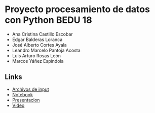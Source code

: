# Proyecto procesamiento de datos con Python BEDU 18
- Ana Cristina Castillo Escobar
- Edgar Balderas Loranca
- José Alberto Cortes Ayala
- Leandro Marcelo Pantoja Acosta
- Luis Arturo Rosas León
- Marcos Yáñez Espíndola
## Links
- [Archivos de input](https://drive.google.com/drive/folders/1tOqOSKuIhQ9p7vbqtma-gYCOKVpTo_zc?usp=sharing)
- [Notebook](https://github.com/EdgarBL3/Avance-del-Postwork-Equipo-18/tree/main/Proyecto_Python_Equipo18.ipynb)
- [Presentacion](https://docs.google.com/presentation/d/1CcoOH6JXPyI5TymPWp7Nl1s0dewlef81CirUH4OWKIM/edit?usp=sharing)
- [Video](https://drive.google.com/drive/folders/1s7lIGuce8UXTPXfraGc9eori4XnASXQw?usp=sharing)
